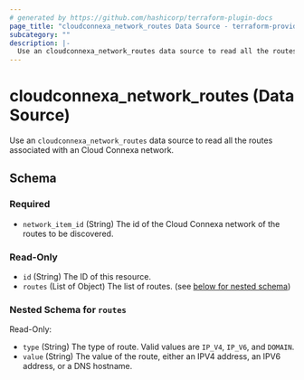 ```yaml
---
# generated by https://github.com/hashicorp/terraform-plugin-docs
page_title: "cloudconnexa_network_routes Data Source - terraform-provider-cloudconnexa"
subcategory: ""
description: |-
  Use an cloudconnexa_network_routes data source to read all the routes associated with an Cloud Connexa network.
---
```


# cloudconnexa_network_routes (Data Source)

Use an `cloudconnexa_network_routes` data source to read all the routes associated with an Cloud Connexa network.



<!-- schema generated by tfplugindocs -->
## Schema

### Required

- `network_item_id` (String) The id of the Cloud Connexa network of the routes to be discovered.

### Read-Only

- `id` (String) The ID of this resource.
- `routes` (List of Object) The list of routes. (see [below for nested schema](#nestedatt--routes))

<a id="nestedatt--routes"></a>
### Nested Schema for `routes`

Read-Only:

- `type` (String) The type of route. Valid values are `IP_V4`, `IP_V6`, and `DOMAIN`.
- `value` (String) The value of the route, either an IPV4 address, an IPV6 address, or a DNS hostname.



